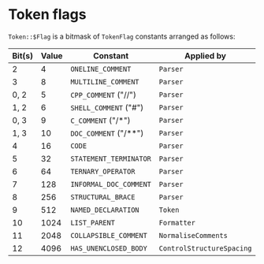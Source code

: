 # Token flags

`Token::$Flag` is a bitmask of `TokenFlag` constants arranged as follows:

| Bit(s) | Value | Constant                | Applied by                |
| ------ | ----- | ----------------------- | ------------------------- |
| 2      | 4     | `ONELINE_COMMENT`       | `Parser`                  |
| 3      | 8     | `MULTILINE_COMMENT`     | `Parser`                  |
| 0, 2   | 5     | `CPP_COMMENT` ("//")    | `Parser`                  |
| 1, 2   | 6     | `SHELL_COMMENT` ("#")   | `Parser`                  |
| 0, 3   | 9     | `C_COMMENT` ("/\*")     | `Parser`                  |
| 1, 3   | 10    | `DOC_COMMENT` ("/\*\*") | `Parser`                  |
| 4      | 16    | `CODE`                  | `Parser`                  |
| 5      | 32    | `STATEMENT_TERMINATOR`  | `Parser`                  |
| 6      | 64    | `TERNARY_OPERATOR`      | `Parser`                  |
| 7      | 128   | `INFORMAL_DOC_COMMENT`  | `Parser`                  |
| 8      | 256   | `STRUCTURAL_BRACE`      | `Parser`                  |
| 9      | 512   | `NAMED_DECLARATION`     | `Token`                   |
| 10     | 1024  | `LIST_PARENT`           | `Formatter`               |
| 11     | 2048  | `COLLAPSIBLE_COMMENT`   | `NormaliseComments`       |
| 12     | 4096  | `HAS_UNENCLOSED_BODY`   | `ControlStructureSpacing` |
